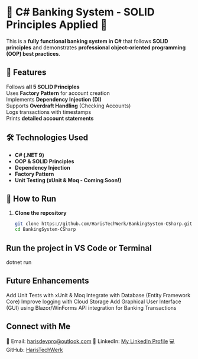 # 🏦 C# Banking System - SOLID Principles Applied 🚀

This is a **fully functional banking system in C#** that follows **SOLID principles** and demonstrates **professional object-oriented programming (OOP) best practices**.

## 📌 Features
 Follows **all 5 SOLID Principles**  
 Uses **Factory Pattern** for account creation  
 Implements **Dependency Injection (DI)**  
 Supports **Overdraft Handling** (Checking Accounts)  
 Logs transactions with timestamps  
 Prints **detailed account statements**  

## 🛠️ Technologies Used
- **C# (.NET 9)**
- **OOP & SOLID Principles**
- **Dependency Injection**
- **Factory Pattern**
- **Unit Testing (xUnit & Moq - Coming Soon!)**

## 🚀 How to Run
1. **Clone the repository**  
   ```bash
   git clone https://github.com/HarisTechWerk/BankingSystem-CSharp.git
   cd BankingSystem-CSharp

## Run the project in VS Code or Terminal
 dotnet run

## Future Enhancements
Add Unit Tests with xUnit & Moq
Integrate with Database (Entity Framework Core)
Improve logging with Cloud Storage
Add Graphical User Interface (GUI) using Blazor/WinForms
API integration for Banking Transactions

## Connect with Me

📧 Email: harisdevpro@outlook.com
📌 LinkedIn: [My LinkedIn Profile](https://www.linkedin.com/in/haris-qureshi-0979801aa/)
💻 GitHub: [HarisTechWerk](https://github.com/)